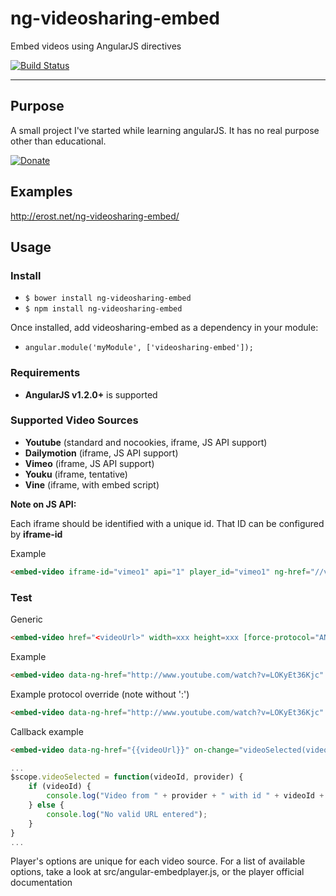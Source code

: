 # ng-videosharing-embed

Embed videos using AngularJS directives

[![Build Status](https://travis-ci.org/erost/ng-videosharing-embed.png?branch=master)](https://travis-ci.org/erost/ng-videosharing-embed)
***

## Purpose

A small project I've started while learning angularJS. It has no real purpose other than educational.

[![Donate](https://www.paypalobjects.com/en_US/i/btn/btn_donate_SM.gif)](https://www.paypal.com/cgi-bin/webscr?cmd=_s-xclick&hosted_button_id=SX83QR8JRVZWW)

## Examples

http://erost.net/ng-videosharing-embed/

## Usage

### Install

* `$ bower install ng-videosharing-embed`
* `$ npm install ng-videosharing-embed`

Once installed, add videosharing-embed as a dependency in your module:

* `angular.module('myModule', ['videosharing-embed']);`

### Requirements

* **AngularJS v1.2.0+** is supported

### Supported Video Sources

* **Youtube** (standard and nocookies, iframe, JS API support)
* **Dailymotion** (iframe, JS API support)
* **Vimeo** (iframe, JS API support)
* **Youku** (iframe, tentative)
* **Vine** (iframe, with embed script)

**Note on JS API:**

Each iframe should be identified with a unique id. That ID can be configured by **iframe-id**

Example
```html
<embed-video iframe-id="vimeo1" api="1" player_id="vimeo1" ng-href="//vimeo.com/111690998"><a href="//vimeo.com/111690998">Watch</a></embed-video>
```

### Test

Generic
```html
<embed-video href="<videoUrl>" width=xxx height=xxx [force-protocol="ANY"] [options]></embed-video>
```

Example
```html
<embed-video data-ng-href="http://www.youtube.com/watch?v=LOKyEt36Kjc" controls=0><a href="http://www.youtube.com/watch?v=LOKyEt36Kjc">Watch</a></embed-video>
```

Example protocol override (note without ':')
```html
<embed-video data-ng-href="http://www.youtube.com/watch?v=LOKyEt36Kjc" force-protocol="https" controls=0><a href="http://www.youtube.com/watch?v=LOKyEt36Kjc">Watch</a></embed-video>
```

Callback example
```html
<embed-video data-ng-href="{{videoUrl}}" on-change="videoSelected(videoId, provider)" controls=0><a href="http://www.youtube.com/watch?v=LOKyEt36Kjc">Watch</a></embed-video>
```
```js
...
$scope.videoSelected = function(videoId, provider) {
    if (videoId) {
        console.log("Video from " + provider + " with id " + videoId + " was selected");
    } else {
        console.log("No valid URL entered");
    }
}
...
```

Player's options are unique for each video source.
For a list of available options, take a look at src/angular-embedplayer.js, or the player official documentation

